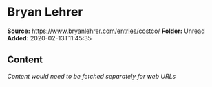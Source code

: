 # Bryan Lehrer

**Source:** https://www.bryanlehrer.com/entries/costco/
**Folder:** Unread
**Added:** 2020-02-13T11:45:35




## Content
*Content would need to be fetched separately for web URLs*
